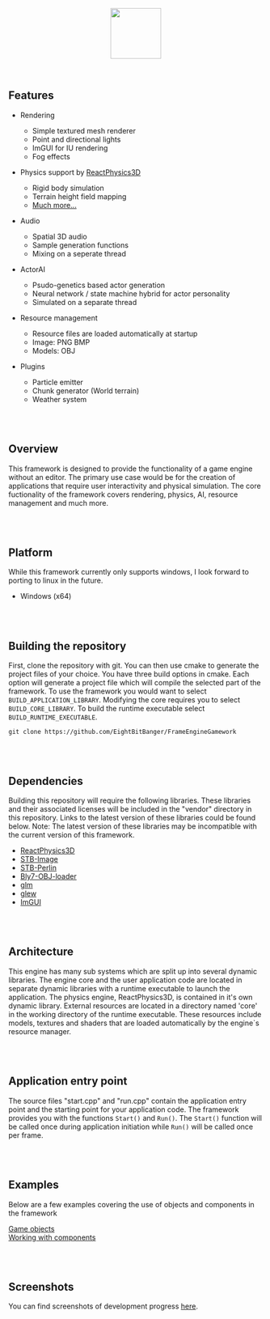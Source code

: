 <p align="center">
  <img src="https://github.com/RetroBytes32/FrameEngineGamework/blob/main/demo/bio.png"  width="100" height="100">
</p>


<br>

## Features

- Rendering
  - Simple textured mesh renderer
  - Point and directional lights
  - ImGUI for IU rendering
  - Fog effects

- Physics support by <a href="https://github.com/DanielChappuis/reactphysics3d">ReactPhysics3D</a>⁭
  - Rigid body simulation
  - Terrain height field mapping
  - <a href="https://github.com/DanielChappuis/reactphysics3d/blob/master/documentation/UserDocumentation.md">Much more...</a>⁭

- Audio
  - Spatial 3D audio
  - Sample generation functions
  - Mixing on a seperate thread

- ActorAI
  - Psudo-genetics based actor generation
  - Neural network / state machine hybrid for actor personality
  - Simulated on a separate thread

- Resource management
  - Resource files are loaded automatically at startup
  - Image: PNG BMP
  - Models: OBJ

- Plugins
  - Particle emitter
  - Chunk generator (World terrain)
  - Weather system

<br><br/>


## Overview
 This framework is designed to provide the functionality of a game engine without an editor. The primary use case would be for the creation of applications that require user interactivity and physical simulation. The core fuctionality of the framework covers rendering, physics, AI, resource management and much more.


<br><br/>


## Platform
While this framework currently only supports windows, I look forward to porting to linux in the future.
- Windows (x64)


<br><br/>


##  Building the repository
First, clone the repository with git. You can then use cmake to generate the project files of your choice. You have three build options in cmake. Each option will generate a project file which will compile the selected part of the framework. To use the framework you would want to select `BUILD_APPLICATION_LIBRARY`. Modifying the core requires you to select `BUILD_CORE_LIBRARY`. To build the runtime executable select `BUILD_RUNTIME_EXECUTABLE`.

```
git clone https://github.com/EightBitBanger/FrameEngineGamework
```


<br><br/>


## Dependencies
Building this repository will require the following libraries. These libraries and their associated licenses will be included in the "vendor" directory in this repository.
Links to the latest version of these libraries could be found below. Note: The latest version of these libraries may be incompatible with the current version of this framework.

* <a href="https://github.com/DanielChappuis/reactphysics3d">ReactPhysics3D</a>⁭
* <a href="https://github.com/nothings/stb">STB-Image</a>⁭
* <a href="https://github.com/nothings/stb">STB-Perlin</a>⁭
* <a href="https://github.com/Bly7/OBJ-Loader">Bly7-OBJ-loader</a>⁭
* <a href="https://github.com/icaven/glm">glm</a>⁭
* <a href="https://github.com/nigels-com/glew">glew</a>⁭
* <a href="https://github.com/ocornut/imgui">ImGUI</a>⁭


<br><br/>


## Architecture
 This engine has many sub systems which are split up into several dynamic libraries. The engine core and the user application code are located in separate dynamic libraries with a runtime executable to launch the application. The physics engine, ReactPhysics3D, is contained in it's own dynamic library. External resources are located in a directory named 'core' in the working directory of the runtime executable. These resources include models, textures and shaders that are loaded automatically by the engine`s resource manager.


<br><br/>


## Application entry point
The source files "start.cpp" and "run.cpp" contain the application entry point and the starting point for your application code.
The framework provides you with the functions `Start()` and `Run()`. The `Start()` function will be called once during application initiation while `Run()` will be called once per frame.


<br><br/>


## Examples
Below are a few examples covering the use of objects and components in the framework

[Game objects](https://github.com/RetroBytes32/FrameEngineGamework/wiki/Game-objects)
<br>
[Working with components](https://github.com/RetroBytes32/FrameEngineGamework/wiki/Working-with-components)


<br><br/>


## Screenshots
You can find screenshots of development progress [here](https://github.com/RetroBytes32/GameEngineFramework/wiki/Screenshots).


<br><br/>

